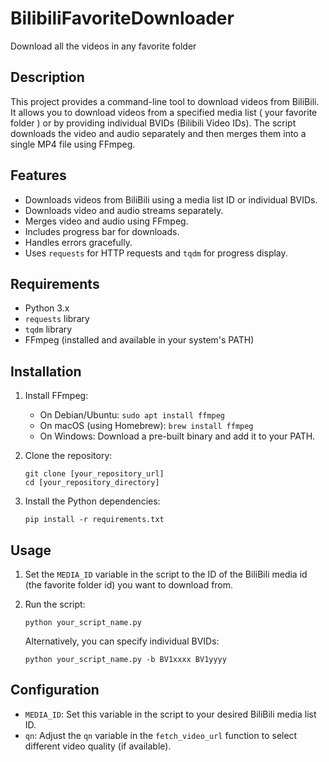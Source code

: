# BilibiliFavoriteDownloader
Download all the videos in any favorite folder

## Description

This project provides a command-line tool to download videos from BiliBili. It allows you to download videos from a specified media list ( your favorite folder ) or by providing individual BVIDs (Bilibili Video IDs). The script downloads the video and audio separately and then merges them into a single MP4 file using FFmpeg.

## Features

- Downloads videos from BiliBili using a media list ID or individual BVIDs.
- Downloads video and audio streams separately.
- Merges video and audio using FFmpeg.
- Includes progress bar for downloads.
- Handles errors gracefully.
- Uses `requests` for HTTP requests and `tqdm` for progress display.

## Requirements

- Python 3.x
- `requests` library
- `tqdm` library
- FFmpeg (installed and available in your system's PATH)

## Installation

1.  Install FFmpeg:

    -   On Debian/Ubuntu: `sudo apt install ffmpeg`
    -   On macOS (using Homebrew): `brew install ffmpeg`
    -   On Windows: Download a pre-built binary and add it to your PATH.

2.  Clone the repository:

    ```
    git clone [your_repository_url]
    cd [your_repository_directory]
    ```

3.  Install the Python dependencies:

    ```
    pip install -r requirements.txt
    ```

## Usage

1.  Set the `MEDIA_ID` variable in the script to the ID of the BiliBili media id (the favorite folder id) you want to download from.

2.  Run the script:

    ```
    python your_script_name.py
    ```

    Alternatively, you can specify individual BVIDs:

    ```
    python your_script_name.py -b BV1xxxx BV1yyyy
    ```

## Configuration

-   `MEDIA_ID`:  Set this variable in the script to your desired BiliBili media list ID.
-   `qn`: Adjust the `qn` variable in the `fetch_video_url` function to select different video quality (if available).

